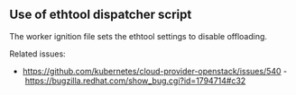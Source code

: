 ## Use of ethtool dispatcher script

The worker ignition file sets the ethtool settings to disable offloading.

Related issues:
- https://github.com/kubernetes/cloud-provider-openstack/issues/540
- https://bugzilla.redhat.com/show_bug.cgi?id=1794714#c32

